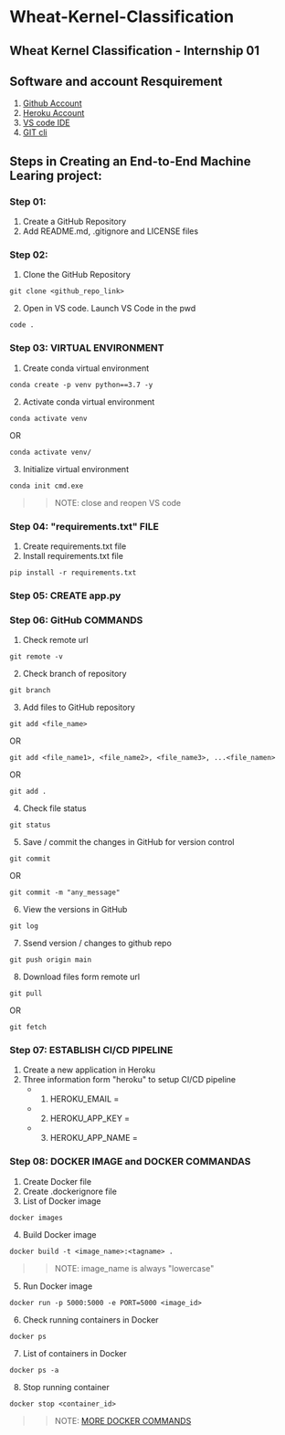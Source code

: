 # Wheat-Kernel-Classification
## Wheat Kernel Classification - Internship 01

## Software and account Resquirement
1. [Github Account](https://github.com)
2. [Heroku Account](https://dashboard.heroku.com/login)
3. [VS code IDE](https://code.visualstudio.com/download)
4. [GIT cli](https://git-scm.com/downloads)

## Steps in Creating an End-to-End Machine Learing project:
### Step 01:
1. Create a GitHub Repository
2. Add README.md, .gitignore and LICENSE files

### Step 02:
1. Clone the GitHub Repository
```
git clone <github_repo_link>
```
2. Open in VS code. Launch VS Code in the pwd
```
code .
```

### Step 03: VIRTUAL ENVIRONMENT 
1. Create conda virtual environment 
```
conda create -p venv python==3.7 -y
```
2. Activate conda virtual environment
```
conda activate venv
```
OR
```
conda activate venv/
```
3. Initialize virtual environment 
```
conda init cmd.exe
```
>> NOTE: close and reopen VS code

### Step 04: "requirements.txt" FILE
1. Create requirements.txt file
2. Install requirements.txt file
```
pip install -r requirements.txt
``` 

### Step 05: CREATE app.py

### Step 06: GitHub COMMANDS
1. Check remote url
```
git remote -v
```
2. Check branch of repository
```
git branch
```
3. Add files to GitHub repository
```
git add <file_name>
```
OR
```
git add <file_name1>, <file_name2>, <file_name3>, ...<file_namen>
```
OR
```
git add .
```
4. Check file status
```
git status
```
5. Save / commit the changes in GitHub for version control 
```
git commit
```
OR 
```
git commit -m "any_message"
```
6. View the versions in GitHub
```
git log
```
7. Ssend version / changes to github repo
```
git push origin main
```
8. Download files form remote url
```
git pull
```
OR
```
git fetch
```

### Step 07: ESTABLISH CI/CD PIPELINE 
1. Create a new application in Heroku
2. Three information form "heroku" to setup CI/CD pipeline
    - 1. HEROKU_EMAIL = 
    - 2. HEROKU_APP_KEY = 
    - 3. HEROKU_APP_NAME = 

### Step 08: DOCKER IMAGE and DOCKER COMMANDAS
1. Create Docker file
2. Create .dockerignore file
3. List of Docker image
```
docker images
```
4. Build Docker image
```
docker build -t <image_name>:<tagname> .
```
>> NOTE: image_name is always "lowercase"
5. Run Docker image
```
docker run -p 5000:5000 -e PORT=5000 <image_id>
```
6. Check running containers in Docker 
```
docker ps
```
7. List of containers in Docker
```
docker ps -a
```
8. Stop running container
```
docker stop <container_id>
```
>> NOTE: [MORE DOCKER COMMANDS](https://docs.docker.com/engine/reference/commandline/docker/)
